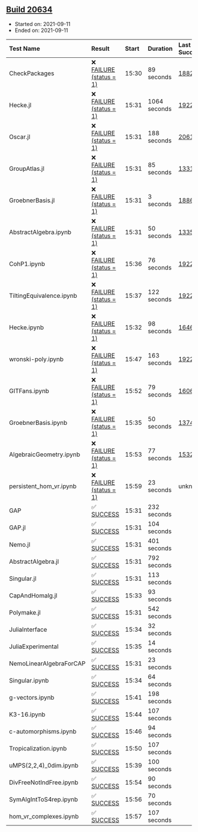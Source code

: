 ## [Build 20634](https://oscarci.mathematik.uni-kl.de/job/oscar/20634/)

* Started on: 2021-09-11
* Ended on: 2021-09-11

| Test Name    | Result | Start | Duration | Last Success | First Failure |
|:-------------|:-------|:------|:---------|:-------------|:--------------|
| CheckPackages | ❌ [FAILURE (status = 1)](https://oscarci.mathematik.uni-kl.de/job/oscar/20634/artifact/logs/build-20634/CheckPackages.log) | 15:30 | 89 seconds | [18822](https://oscarci.mathematik.uni-kl.de/job/oscar/18822/) | [18823](https://oscarci.mathematik.uni-kl.de/job/oscar/18823/) |
| Hecke.jl | ❌ [FAILURE (status = 1)](https://oscarci.mathematik.uni-kl.de/job/oscar/20634/artifact/logs/build-20634/Hecke.jl.log) | 15:31 | 1064 seconds | [19222](https://oscarci.mathematik.uni-kl.de/job/oscar/19222/) | [20152](https://oscarci.mathematik.uni-kl.de/job/oscar/20152/) |
| Oscar.jl | ❌ [FAILURE (status = 1)](https://oscarci.mathematik.uni-kl.de/job/oscar/20634/artifact/logs/build-20634/Oscar.jl.log) | 15:31 | 188 seconds | [20613](https://oscarci.mathematik.uni-kl.de/job/oscar/20613/) | [20614](https://oscarci.mathematik.uni-kl.de/job/oscar/20614/) |
| GroupAtlas.jl | ❌ [FAILURE (status = 1)](https://oscarci.mathematik.uni-kl.de/job/oscar/20634/artifact/logs/build-20634/GroupAtlas.jl.log) | 15:31 | 85 seconds | [13311](https://oscarci.mathematik.uni-kl.de/job/oscar/13311/) | [13312](https://oscarci.mathematik.uni-kl.de/job/oscar/13312/) |
| GroebnerBasis.jl | ❌ [FAILURE (status = 1)](https://oscarci.mathematik.uni-kl.de/job/oscar/20634/artifact/logs/build-20634/GroebnerBasis.jl.log) | 15:31 | 3 seconds | [18864](https://oscarci.mathematik.uni-kl.de/job/oscar/18864/) | [18865](https://oscarci.mathematik.uni-kl.de/job/oscar/18865/) |
| AbstractAlgebra.ipynb | ❌ [FAILURE (status = 1)](https://oscarci.mathematik.uni-kl.de/job/oscar/20634/artifact/logs/build-20634/AbstractAlgebra.ipynb.log) | 15:31 | 50 seconds | [13355](https://oscarci.mathematik.uni-kl.de/job/oscar/13355/) | [13356](https://oscarci.mathematik.uni-kl.de/job/oscar/13356/) |
| CohP1.ipynb | ❌ [FAILURE (status = 1)](https://oscarci.mathematik.uni-kl.de/job/oscar/20634/artifact/logs/build-20634/CohP1.ipynb.log) | 15:36 | 76 seconds | [19222](https://oscarci.mathematik.uni-kl.de/job/oscar/19222/) | [20152](https://oscarci.mathematik.uni-kl.de/job/oscar/20152/) |
| TiltingEquivalence.ipynb | ❌ [FAILURE (status = 1)](https://oscarci.mathematik.uni-kl.de/job/oscar/20634/artifact/logs/build-20634/TiltingEquivalence.ipynb.log) | 15:37 | 122 seconds | [19222](https://oscarci.mathematik.uni-kl.de/job/oscar/19222/) | [20152](https://oscarci.mathematik.uni-kl.de/job/oscar/20152/) |
| Hecke.ipynb | ❌ [FAILURE (status = 1)](https://oscarci.mathematik.uni-kl.de/job/oscar/20634/artifact/logs/build-20634/Hecke.ipynb.log) | 15:32 | 98 seconds | [16463](https://oscarci.mathematik.uni-kl.de/job/oscar/16463/) | [16464](https://oscarci.mathematik.uni-kl.de/job/oscar/16464/) |
| wronski-poly.ipynb | ❌ [FAILURE (status = 1)](https://oscarci.mathematik.uni-kl.de/job/oscar/20634/artifact/logs/build-20634/wronski-poly.ipynb.log) | 15:47 | 163 seconds | [19222](https://oscarci.mathematik.uni-kl.de/job/oscar/19222/) | [20152](https://oscarci.mathematik.uni-kl.de/job/oscar/20152/) |
| GITFans.ipynb | ❌ [FAILURE (status = 1)](https://oscarci.mathematik.uni-kl.de/job/oscar/20634/artifact/logs/build-20634/GITFans.ipynb.log) | 15:52 | 79 seconds | [16068](https://oscarci.mathematik.uni-kl.de/job/oscar/16068/) | [16069](https://oscarci.mathematik.uni-kl.de/job/oscar/16069/) |
| GroebnerBasis.ipynb | ❌ [FAILURE (status = 1)](https://oscarci.mathematik.uni-kl.de/job/oscar/20634/artifact/logs/build-20634/GroebnerBasis.ipynb.log) | 15:35 | 50 seconds | [13748](https://oscarci.mathematik.uni-kl.de/job/oscar/13748/) | [13749](https://oscarci.mathematik.uni-kl.de/job/oscar/13749/) |
| AlgebraicGeometry.ipynb | ❌ [FAILURE (status = 1)](https://oscarci.mathematik.uni-kl.de/job/oscar/20634/artifact/logs/build-20634/AlgebraicGeometry.ipynb.log) | 15:53 | 77 seconds | [15322](https://oscarci.mathematik.uni-kl.de/job/oscar/15322/) | [15323](https://oscarci.mathematik.uni-kl.de/job/oscar/15323/) |
| persistent_hom_vr.ipynb | ❌ [FAILURE (status = 1)](https://oscarci.mathematik.uni-kl.de/job/oscar/20634/artifact/logs/build-20634/persistent_hom_vr.ipynb.log) | 15:59 | 23 seconds | unknown | unknown |
| GAP | ✅ [SUCCESS](https://oscarci.mathematik.uni-kl.de/job/oscar/20634/artifact/logs/build-20634/GAP.log) | 15:31 | 232 seconds |  |  |
| GAP.jl | ✅ [SUCCESS](https://oscarci.mathematik.uni-kl.de/job/oscar/20634/artifact/logs/build-20634/GAP.jl.log) | 15:31 | 104 seconds |  |  |
| Nemo.jl | ✅ [SUCCESS](https://oscarci.mathematik.uni-kl.de/job/oscar/20634/artifact/logs/build-20634/Nemo.jl.log) | 15:31 | 401 seconds |  |  |
| AbstractAlgebra.jl | ✅ [SUCCESS](https://oscarci.mathematik.uni-kl.de/job/oscar/20634/artifact/logs/build-20634/AbstractAlgebra.jl.log) | 15:31 | 792 seconds |  |  |
| Singular.jl | ✅ [SUCCESS](https://oscarci.mathematik.uni-kl.de/job/oscar/20634/artifact/logs/build-20634/Singular.jl.log) | 15:31 | 113 seconds |  |  |
| CapAndHomalg.jl | ✅ [SUCCESS](https://oscarci.mathematik.uni-kl.de/job/oscar/20634/artifact/logs/build-20634/CapAndHomalg.jl.log) | 15:33 | 93 seconds |  |  |
| Polymake.jl | ✅ [SUCCESS](https://oscarci.mathematik.uni-kl.de/job/oscar/20634/artifact/logs/build-20634/Polymake.jl.log) | 15:31 | 542 seconds |  |  |
| JuliaInterface | ✅ [SUCCESS](https://oscarci.mathematik.uni-kl.de/job/oscar/20634/artifact/logs/build-20634/JuliaInterface.log) | 15:34 | 32 seconds |  |  |
| JuliaExperimental | ✅ [SUCCESS](https://oscarci.mathematik.uni-kl.de/job/oscar/20634/artifact/logs/build-20634/JuliaExperimental.log) | 15:35 | 14 seconds |  |  |
| NemoLinearAlgebraForCAP | ✅ [SUCCESS](https://oscarci.mathematik.uni-kl.de/job/oscar/20634/artifact/logs/build-20634/NemoLinearAlgebraForCAP.log) | 15:31 | 23 seconds |  |  |
| Singular.ipynb | ✅ [SUCCESS](https://oscarci.mathematik.uni-kl.de/job/oscar/20634/artifact/logs/build-20634/Singular.ipynb.log) | 15:34 | 64 seconds |  |  |
| g-vectors.ipynb | ✅ [SUCCESS](https://oscarci.mathematik.uni-kl.de/job/oscar/20634/artifact/logs/build-20634/g-vectors.ipynb.log) | 15:41 | 198 seconds |  |  |
| K3-16.ipynb | ✅ [SUCCESS](https://oscarci.mathematik.uni-kl.de/job/oscar/20634/artifact/logs/build-20634/K3-16.ipynb.log) | 15:44 | 107 seconds |  |  |
| c-automorphisms.ipynb | ✅ [SUCCESS](https://oscarci.mathematik.uni-kl.de/job/oscar/20634/artifact/logs/build-20634/c-automorphisms.ipynb.log) | 15:46 | 94 seconds |  |  |
| Tropicalization.ipynb | ✅ [SUCCESS](https://oscarci.mathematik.uni-kl.de/job/oscar/20634/artifact/logs/build-20634/Tropicalization.ipynb.log) | 15:50 | 107 seconds |  |  |
| uMPS(2,2,4)_0dim.ipynb | ✅ [SUCCESS](https://oscarci.mathematik.uni-kl.de/job/oscar/20634/artifact/logs/build-20634/uMPS-2-2-4-_0dim.ipynb.log) | 15:39 | 100 seconds |  |  |
| DivFreeNotIndFree.ipynb | ✅ [SUCCESS](https://oscarci.mathematik.uni-kl.de/job/oscar/20634/artifact/logs/build-20634/DivFreeNotIndFree.ipynb.log) | 15:54 | 90 seconds |  |  |
| SymAlgIntToS4rep.ipynb | ✅ [SUCCESS](https://oscarci.mathematik.uni-kl.de/job/oscar/20634/artifact/logs/build-20634/SymAlgIntToS4rep.ipynb.log) | 15:56 | 70 seconds |  |  |
| hom_vr_complexes.ipynb | ✅ [SUCCESS](https://oscarci.mathematik.uni-kl.de/job/oscar/20634/artifact/logs/build-20634/hom_vr_complexes.ipynb.log) | 15:57 | 107 seconds |  |  |
